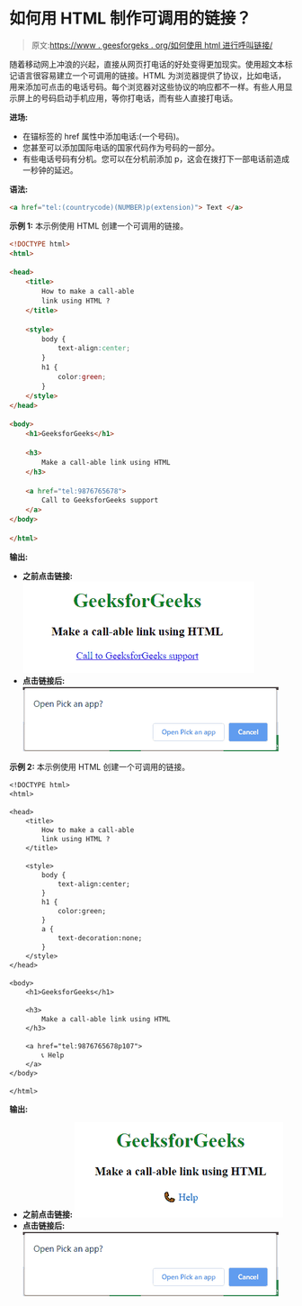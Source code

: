 # 如何用 HTML 制作可调用的链接？

> 原文:[https://www . geesforgeks . org/如何使用 html 进行呼叫链接/](https://www.geeksforgeeks.org/how-to-make-a-call-able-link-using-html/)

随着移动网上冲浪的兴起，直接从网页打电话的好处变得更加现实。使用超文本标记语言很容易建立一个可调用的链接。HTML 为浏览器提供了协议，比如电话，用来添加可点击的电话号码。每个浏览器对这些协议的响应都不一样。有些人用显示屏上的号码启动手机应用，等你打电话，而有些人直接打电话。

**进场:**

*   在锚标签的 href 属性中添加电话:(一个号码)。
*   您甚至可以添加国际电话的国家代码作为号码的一部分。
*   有些电话号码有分机。您可以在分机前添加 p，这会在拨打下一部电话前造成一秒钟的延迟。

**语法:**

```html
<a href="tel:(countrycode)(NUMBER)p(extension)"> Text </a>
```

**示例 1:** 本示例使用 HTML 创建一个可调用的链接。

```html
<!DOCTYPE html>
<html>

<head>
    <title>
        How to make a call-able
        link using HTML ?
    </title>

    <style>
        body {
            text-align:center;
        }
        h1 {
            color:green;
        }
    </style>
</head>

<body>
    <h1>GeeksforGeeks</h1>

    <h3>
        Make a call-able link using HTML
    </h3>

    <a href="tel:9876765678">
        Call to GeeksforGeeks support
    </a>
</body>

</html>
```

**输出:**

*   **之前点击链接:**
    ![](img/d088bb981ba21c0bd230ace9aef6942a.png)
*   **点击链接后:**
    ![](img/cbd00ba2299b4642db2e8fac3a46c9d3.png)

**示例 2:** 本示例使用 HTML 创建一个可调用的链接。

```
<!DOCTYPE html>
<html>

<head>
    <title>
        How to make a call-able
        link using HTML ?
    </title>

    <style>
        body {
            text-align:center;
        }
        h1 {
            color:green;
        }
        a {
            text-decoration:none;
        }
    </style>
</head>

<body>
    <h1>GeeksforGeeks</h1>

    <h3>
        Make a call-able link using HTML
    </h3>

    <a href="tel:9876765678p107">
        📞 Help
    </a>
</body>

</html>
```

**输出:**

*   **之前点击链接:**
    ![](img/3e0d7468de687e407d92d106df8bef57.png)
*   **点击链接后:**
    ![](img/cbd00ba2299b4642db2e8fac3a46c9d3.png)